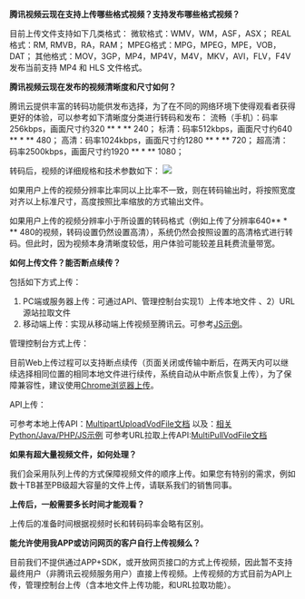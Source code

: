 **腾讯视频云现在支持上传哪些格式视频？支持发布哪些格式视频？**

目前上传文件支持如下几类格式：
微软格式：WMV，WM，ASF，ASX；
REAL格式：RM, RMVB，RA，RAM；
MPEG格式：MPG，MPEG，MPE，VOB，DAT；
其他格式：MOV，3GP，MP4，MP4V，M4V，MKV，AVI，FLV，F4V
发布当前支持 MP4 和 HLS 文件格式。

**腾讯视频云现在发布的视频清晰度和尺寸如何？**

腾讯云提供丰富的转码功能供发布选择，为了在不同的网络环境下使得观看者获得更好的体验，可以参考如下清晰度分类进行转码和发布：
流畅（手机）：码率256kbps，画面尺寸约320 ** * ** 240； 
标清：码率512kbps，画面尺寸约640 ** * ** 480；
高清：码率1024kbps，画面尺寸约1280 ** * ** 720；
超高清：码率2500kbps，画面尺寸约1920 ** * ** 1080；

转码后，视频的详细规格和技术参数如下：
![](//mccdn.qcloud.com/img56caab27ef9c8.png)

如果用户上传的视频分辨率比率同以上比率不一致，则在转码输出时，将按照宽度对齐以上标准尺寸，高度按照比率缩放的方式输出文件。

如果用户上传的视频分辨率小于所设置的转码格式（例如上传了分辨率640** * ** 480的视频，转码设置仍然设置高清），系统仍然会按照设置的高清格式进行转码。但此时，因为视频本身清晰度较低，用户体验可能较差且耗费流量带宽。



 **如何上传文件？能否断点续传？**

包括如下方式上传：
1. PC端或服务器上传：可通过API、管理控制台实现1）上传本地文件 、2）URL源站拉取文件
2. 移动端上传：实现从移动端上传视频至腾讯云。可参考[JS示例](http://video.qcloud.com/sdk/upload.html)。

管理控制台方式上传：

目前Web上传过程可以支持断点续传（页面关闭或传输中断后，在两天内可以继续选择相同位置的相同本地文件进行续传，系统自动从中断点恢复上传），为了保障兼容性，建议使用[Chrome浏览器上传](http://xiazai.sogou.com/detail/34/8/6262355089742005676.html?e=1970)。

API上传：

可参考本地上传API：[MultipartUploadVodFile文档](http://www.qcloud.com/doc/api/257/%E8%A7%86%E9%A2%91%E4%B8%8A%E4%BC%A0)
以及：[相关Python/Java/PHP/JS示例](http://www.qcloud.com/doc/api/257/%E8%A7%86%E9%A2%91%E4%B8%8A%E4%BC%A0#5.其他代码示例)
可参考URL拉取上传API:[MultiPullVodFile文档](http://www.qcloud.com/doc/api/257/URL%E6%8B%89%E5%8F%96%E8%A7%86%E9%A2%91%E4%B8%8A%E4%BC%A0)

**如果有超大量视频文件，如何处理？**

我们会采用队列上传的方式保障视频文件的顺序上传。如果您有特别的需求，例如数十TB甚至PB级超大容量的文件上传，请联系我们的销售同事。

 **上传后，一般需要多长时间才能观看？**

上传后的准备时间根据视频时长和转码码率会略有区别。

**能允许使用我APP或访问网页的客户自行上传视频么？**

目前我们不提供通过APP+SDK，或开放网页接口的方式上传视频，因此暂不支持最终用户（非腾讯云视频服务用户）直接上传视频。上传视频的方式目前为API上传，管理控制台上传（含本地文件上传功能，和URL拉取功能）。